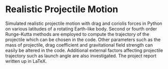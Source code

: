 # Realistic Projectile Motion
Simulated realistic projectile motion with drag and coriolis forces in Python on various latitudes of a rotating Earth-like body. Second or fourth order Runge-Kutta methods are employed to compute the trajectory of the projectile which can be chosen in the code. Other parameters such as the mass of projectile, drag coefficient and gravitational field strength can easily be altered in the code. Additional external factors affecting projectile trajectory such as launch angle are also investigated. The project report written up in LaTeX.
